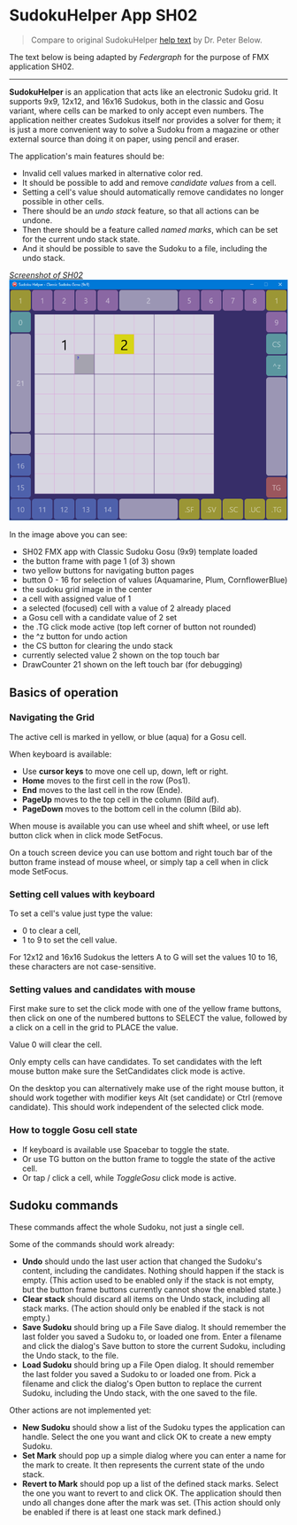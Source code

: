 ﻿# SudokuHelper App SH02

> Compare to original SudokuHelper [help text](../SH01/helptext.md) by Dr. Peter Below.

The text below is being adapted by *Federgraph* for the purpose of FMX application SH02.

---

**SudokuHelper** is an application that acts like an electronic Sudoku grid.
It supports 9x9, 12x12, and 16x16 Sudokus, both in the classic and Gosu variant,
where cells can be marked to only accept even numbers.
The application neither creates Sudokus itself nor provides a solver for them;
it is just a more convenient way to solve a Sudoku from a magazine
or other external source than doing it on paper,
using pencil and eraser.

The application's main features should be:
- Invalid cell values marked in alternative color red. 
- It should be possible to add and remove *candidate values* from a cell.
- Setting a cell's value should automatically remove candidates no longer possible in other cells. 
- There should be an *undo stack* feature, so that all actions can be undone. 
- Then there should be a feature called *named marks*, which can be set for the current undo stack state. 
- And it should be possible to save the Sudoku to a file, including the undo stack.

<a href="../images/SH02-01.png">*Screenshot of SH02*<br>
![SH02 screenshot](../images/SH02-01.png)</a>

In the image above you can see:
- SH02 FMX app with Classic Sudoku Gosu (9x9) template loaded
- the button frame with page 1 (of 3) shown
- two yellow buttons for navigating button pages
- button 0 - 16 for selection of values (Aquamarine, Plum, CornflowerBlue)
- the sudoku grid image in the center
- a cell with assigned value of 1
- a selected (focused) cell with a value of 2 already placed
- a Gosu cell with a candidate value of 2 set
- the .TG click mode active (top left corner of button not rounded)
- the ^z button for undo action
- the CS button for clearing the undo stack
- currently selected value 2 shown on the top touch bar
- DrawCounter 21 shown on the left touch bar (for debugging)

## Basics of operation

### Navigating the Grid

The active cell is marked in yellow, or blue (aqua) for a Gosu cell.

When keyboard is available:
- Use **cursor keys** to move one cell up, down, left or right.
- **Home** moves to the first cell in the row (Pos1).
- **End** moves to the last cell in the row (Ende).
- **PageUp** moves to the top cell in the column (Bild auf).
- **PageDown** moves to the bottom cell in the column (Bild ab).

When mouse is available you can use wheel and shift wheel,
or use left button click when in click mode SetFocus.

On a touch screen device you can use bottom and right touch bar of the button frame instead of mouse wheel,
or simply tap a cell when in click mode SetFocus.

### Setting cell values with keyboard

To set a cell's value just type the value:
- 0 to clear a cell,
- 1 to 9 to set the cell value.

For 12x12 and 16x16 Sudokus the letters A to G will set the values 10 to 16,
these characters are not case-sensitive.

### Setting values and candidates with mouse

First make sure to set the click mode with one of the yellow frame buttons,
then click on one of the numbered buttons to SELECT the value,
followed by a click on a cell in the grid to PLACE the value.

Value 0 will clear the cell.

Only empty cells can have candidates.
To set candidates with the left mouse button
make sure the SetCandidates click mode is active.

On the desktop you can alternatively make use of the right mouse button,
it should work together with modifier keys Alt (set candidate) or Ctrl (remove candidate).
This should work independent of the selected click mode.

### How to toggle Gosu cell state

- If keyboard is available use Spacebar to toggle the state.
- Or use TG button on the button frame to toggle the state of the active cell.
- Or tap / click a cell, while *ToggleGosu* click mode is active.

## Sudoku commands

These commands affect the whole Sudoku, not just a single cell.

Some of the commands should work already:

- **Undo** should undo the last user action that changed the Sudoku's content,
including the candidates.
Nothing should happen if the stack is empty.
(This action used to be enabled only if the stack is not empty,
but the button frame buttons currently cannot show the enabled state.)
- **Clear stack** should discard all items on the Undo stack,
including all stack marks.
(The action should only be enabled if the stack is not empty.)
- **Save Sudoku** should bring up a File Save dialog.
It should remember the last folder you saved a Sudoku to, or loaded one from.
Enter a filename and click the dialog's Save button to store the current Sudoku,
including the Undo stack, to the file. 
- **Load Sudoku** should bring up a File Open dialog.
It should remember the last folder you saved a Sudoku to or loaded one from.
Pick a filename and click the dialog's Open button to replace the current Sudoku,
including the Undo stack, with the one saved to the file. 

Other actions are not implemented yet:

- **New Sudoku** should show a list of the Sudoku types the application can handle.
Select the one you want and click OK to create a new empty Sudoku. 
- **Set Mark** should pop up a simple dialog where you can enter a name for the mark to create.
It then represents the current state of the undo stack. 
- **Revert to Mark** should pop up a list of the defined stack marks.
Select the one you want to revert to and click OK.
The application should then undo all changes done after the mark was set.
(This action should only be enabled if there is at least one stack mark defined.)